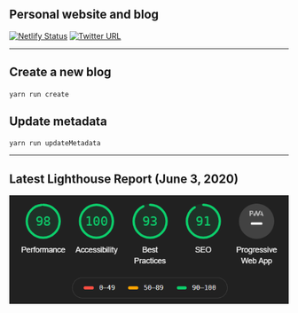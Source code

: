## Personal website and blog

[![Netlify Status](https://api.netlify.com/api/v1/badges/cb69309c-21bd-4356-a251-42d2987782aa/deploy-status)](https://app.netlify.com/sites/mihirk/deploys)
[![Twitter URL](https://img.shields.io/twitter/url/https/KarandikarMihir.svg?label=Don%27t%20%40%20me&style=social)](https://www.twitter.com/KarandikarMihir)

---

## Create a new blog
`yarn run create`

## Update metadata
`yarn run updateMetadata`

---

## Latest Lighthouse Report (June 3, 2020)
![Lighthouse Report](./github/Lighthouse.png)
